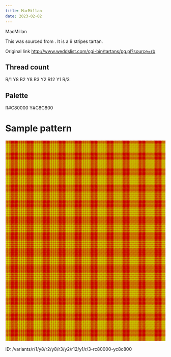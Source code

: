 ```yaml
---
title: MacMillan
date: 2023-02-02
---
```

MacMillan

This was sourced from <no value>.  It is a 9 stripes tartan.

Original link http://www.weddslist.com/cgi-bin/tartans/pg.pl?source=rb

## Thread count
R/1 Y8 R2 Y8 R3 Y2 R12 Y1 R/3

## Palette
R#C80000 Y#C8C800

# Sample pattern

![Tartan detail](tartan.png "R/1 Y8 R2 Y8 R3 Y2 R12 Y1 R/3 tartan")

ID: /variants/r/1/y8/r2/y8/r3/y2/r12/y1/r/3-rc80000-yc8c800